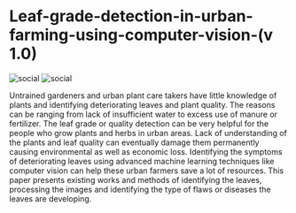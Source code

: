 # Leaf-grade-detection-in-urban-farming-using-computer-vision-(v 1.0)
![social](https://img.shields.io/twitter/url?label=Twitter&style=social&url=https%3A%2F%2Ftwitter.com%2Fmushtaqakram)  ![social](https://img.shields.io/github/issues/mushtaqmahboob/Leaf-grade-detection-in-urban-farming-using-computer-vision)

Untrained gardeners and urban plant care takers have little knowledge of plants and identifying deteriorating leaves and plant quality. The reasons can be ranging from lack of insufficient water to excess use of manure or fertilizer. The leaf grade or quality detection can be very helpful for the people who grow plants and herbs in urban areas. Lack of understanding of the plants and leaf quality can eventually damage them permanently causing environmental as well as economic loss. Identifying the symptoms of deteriorating leaves using advanced machine learning techniques like computer vision can help these urban farmers save a lot of resources. This paper presents existing works and methods of identifying the leaves, processing the images and identifying the type of flaws or diseases the leaves are developing.
